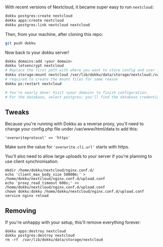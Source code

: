 With recent versions of Nextcloud, it became super easy to run `nextcloud`:

```sh
dokku postgres:create nextcloud
dokku apps:create nextcloud
dokku postgres:link nextcloud nextcloud
```

Then, from your machine, after cloning this repo:

```sh
git push dokku
```

Now back to your dokku server!

```sh
dokku domains:add <your domain>
dokku letsencrypt nextcloud
# Replace the first path with where you want to store config and user files.
dokku storage:mount nextcloud /var/lib/dokku/data/storage/nextcloud:/var/www/html
# required to create the mount files for some reason
dokku ps:restart nextcloud

# You're nearly done! Visit <your domain> to finish configuration.
# For the database, select postgres; you'll find the database credentials by running dokku config nextcloud and looking for DATABASE_URL: postgres://USER:PASSWORD@HOST:PORT/nextcloud
```

## Tweaks
Because you're running with Dokku as a reverse proxy, you'll need to change your config.php file under /var/www/html/data to add this:

```
'overwriteprotocol' => 'https'
```

Make sure the value for `'overwrite.cli.url'` starts with https.

You'll also need to allow large uploads to your server if you're planning to use client synchronisation.

```
mkdir /home/dokku/nextcloud/nginx.conf.d/
echo 'client_max_body_size 50000m;' > /home/dokku/nextcloud/nginx.conf.d/upload.conf
echo 'proxy_read_timeout 600s;' >> /home/dokku/nextcloud/nginx.conf.d/upload.conf
chown dokku:dokku /home/dokku/nextcloud/nginx.conf.d/upload.conf
service nginx reload
```

## Removing
If you're unhappy with your setup, this'll remove everything forever:
```
dokku apps:destroy nextcloud
dokku postgres:destroy nextcloud
rm -rf  /var/lib/dokku/data/storage/nextcloud
```
